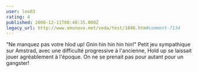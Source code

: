 ```yaml
---
user: leo03
rating: 4
published: 2006-12-11T08:48:35.000Z
legacy_url: http://www.emunova.net/veda/test/1846.htm#comment-7134
---
```

"Ne manquez pas votre hlod up! Gnin hin hin hin hin!"
Petit jeu sympathique sur Amstrad, avec une difficulté progressive à l'ancienne, Hold up se laissait jouer agréablement à l'époque. On ne se prenait pas pour autant pour un gangster!